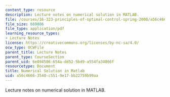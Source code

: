```yaml
---
content_type: resource
description: Lecture notes on numerical solution in MATLAB.
file: /courses/16-323-principles-of-optimal-control-spring-2008/a56c46663540c5519e17bb22759b99aa_lec7.pdf
file_size: 669806
file_type: application/pdf
learning_resource_types:
- Lecture Notes
license: https://creativecommons.org/licenses/by-nc-sa/4.0/
ocw_type: OCWFile
parent_title: Lecture Notes
parent_type: CourseSection
parent_uid: 6e894506-654a-dd52-5bd9-a554fa34866f
resourcetype: Document
title: Numerical Solution in Matlab
uid: a56c4666-3540-c551-9e17-bb22759b99aa
---
```

Lecture notes on numerical solution in MATLAB.